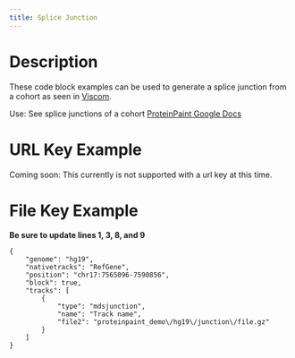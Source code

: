 ```yaml
---
title: Splice Junction
---
```


# Description 

These code block examples can be used to generate a splice junction from a cohort as seen in [Viscom](https://viz.stjude.cloud/zhou-lab/visualization/genomepaint-splice-junction-of-a-cohort-example~109).

Use: See splice junctions of a cohort
[ProteinPaint Google Docs](https://docs.google.com/document/d/1e0JVdcf1yQDZst3j77Xeoj_hDN72B6XZ1bo_cAd2rss/edit#heading=h.s58v64uwsl45)


# URL Key Example
Coming soon: This currently is not supported with a url key at this time. 

# File Key Example

**Be sure to update lines 1, 3, 8, and 9** 
```JS
{
    "genome": "hg19",
    "nativetracks": "RefGene",
    "position": "chr17:7565096-7590856",
    "block": true,
    "tracks": [
        {
            "type": "mdsjunction",
            "name": "Track name",
            "file2": "proteinpaint_demo\/hg19\/junction\/file.gz"
        }
    ]
}
```

